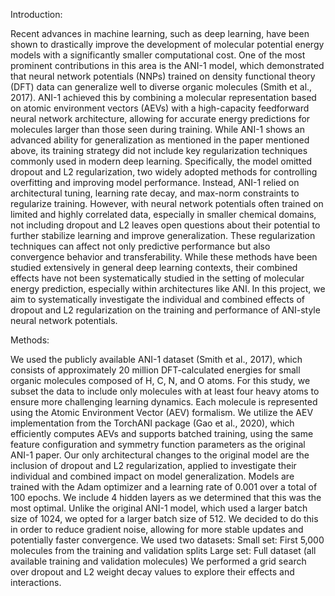 Introduction:

Recent advances in machine learning, such as deep learning, have been shown to drastically improve the development of molecular potential energy models with a significantly smaller computational cost. One of the most prominent contributions in this area is the ANI-1 model, which demonstrated that neural network potentials (NNPs) trained on density functional theory (DFT) data can generalize well to diverse organic molecules (Smith et al., 2017). ANI-1 achieved this by combining a molecular representation based on atomic environment vectors (AEVs) with a high-capacity feedforward neural network architecture, allowing for accurate energy predictions for molecules larger than those seen during training.
While ANI-1 shows an advanced ability for generalization as mentioned in the paper mentioned above, its training strategy did not include key regularization techniques commonly used in modern deep learning. Specifically, the model omitted dropout and L2 regularization, two widely adopted methods for controlling overfitting and improving model performance. Instead, ANI-1 relied on architectural tuning, learning rate decay, and max-norm constraints to regularize training. However, with neural network potentials often trained on limited and highly correlated data, especially in smaller chemical domains, not including dropout and L2 leaves open questions about their potential to further stabilize learning and improve generalization. These regularization techniques can affect not only predictive performance but also convergence behavior and transferability. While these methods have been studied extensively in general deep learning contexts, their combined effects have not been systematically studied in the setting of molecular energy prediction, especially within architectures like ANI. In this project, we aim to systematically investigate the individual and combined effects of dropout and L2 regularization on the training and performance of ANI-style neural network potentials.



Methods:


We used the publicly available ANI-1 dataset (Smith et al., 2017), which consists of approximately 20 million DFT-calculated energies for small organic molecules composed of H, C, N, and O atoms. For this study, we subset the data to include only molecules with at least four heavy atoms to ensure more challenging learning dynamics.
Each molecule is represented using the Atomic Environment Vector (AEV) formalism. We utilize the AEV implementation from the TorchANI package (Gao et al., 2020), which efficiently computes AEVs and supports batched training, using the same feature configuration and symmetry function parameters as the original ANI-1 paper. Our only architectural changes to the original model are the inclusion of dropout and L2 regularization, applied to investigate their individual and combined impact on model generalization.
Models are trained with the Adam optimizer and a learning rate of 0.001 over a total of 100 epochs. We include 4 hidden layers as we determined that this was the most optimal. Unlike the original ANI-1 model, which used a larger batch size of 1024, we opted for a larger batch size of 512. We decided to do
this in order to reduce gradient noise, allowing for more stable updates and potentially faster convergence. We used two datasets:
Small set: First 5,000 molecules from the training and validation splits Large set: Full dataset (all available training and validation molecules)
We performed a grid search over dropout and L2 weight decay values to explore their effects and interactions.
